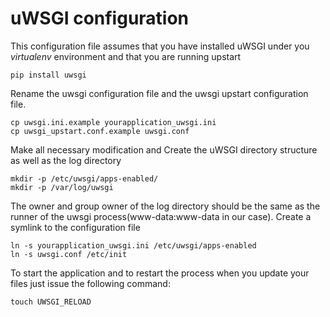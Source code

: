 uWSGI configuration
=====================

This configuration file assumes that you have installed uWSGI under you
*virtualenv* environment and that you are running upstart

    pip install uwsgi

Rename the uwsgi configuration file and the uwsgi upstart configuration file.

    cp uwsgi.ini.example yourapplication_uwsgi.ini
    cp uwsgi_upstart.conf.example uwsgi.conf

Make all necessary modification and Create the uWSGI directory structure as well
as the log directory

    mkdir -p /etc/uwsgi/apps-enabled/
    mkdir -p /var/log/uwsgi

The owner and group owner of the log directory should be the same as the runner of the
uwsgi process(www-data:www-data in our case). Create a symlink to the configuration file

    ln -s yourapplication_uwsgi.ini /etc/uwsgi/apps-enabled
    ln -s uwsgi.conf /etc/init

To start the application and to restart the process when you update your files
just issue the following command:

    touch UWSGI_RELOAD
